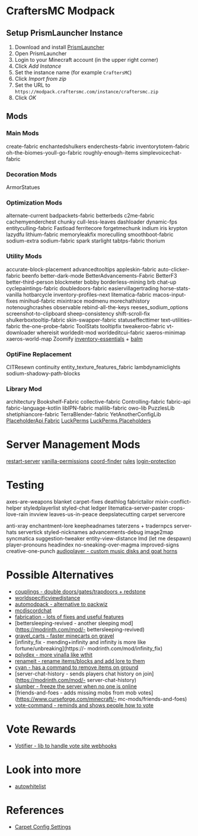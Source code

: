 # CraftersMC Modpack

## Setup PrismLauncher Instance
1. Download and install [PrismLauncher](https://prismlauncher.org/)
1. Open PrismLauncher
1. Login to your Minecraft account (in the upper right corner)
1. Click *Add Instance*
1. Set the instance name (for example `CraftersMC`)
1. Click *Import from zip*
1. Set the URL to `https://modpack.craftersmc.com/instance/craftersmc.zip`
1. Click *OK*

## Mods
### Main Mods
create-fabric
enchantedshulkers
enderchests-fabric
inventorytotem-fabric
oh-the-biomes-youll-go-fabric
roughly-enough-items
simplevoicechat-fabric

### Decoration Mods
ArmorStatues

### Optimization Mods
alternate-current
badpackets-fabric
betterbeds
c2me-fabric
cachemyenderchest
chunky
cull-less-leaves
dashloader
dynamic-fps
entityculling-fabric
Fastload
ferritecore
forgetmechunk
indium
iris
krypton
lazydfu
lithium-fabric
memoryleakfix
moreculling
smoothboot-fabric
sodium-extra
sodium-fabric
spark
starlight
tabtps-fabric
thorium

### Utility Mods
accurate-block-placement
advancedtooltips
appleskin-fabric
auto-clicker-fabric
beenfo
better-dark-mode
BetterAdvancements-Fabric
BetterF3
better-third-person
blockmeter
bobby
borderless-mining
brb
chat-up
cyclepaintings-fabric
doubledoors-fabric
easiervillagertrading
horse-stats-vanilla
hotbarcycle
inventory-profiles-next
litematica-fabric
macos-input-fixes
minihud-fabric
mixintrace
modmenu
morechathistory
notenoughcrashes
observable
rebind-all-the-keys
reeses_sodium_options
screenshot-to-clipboard
sheep-consistency
shift-scroll-fix
shulkerboxtooltip-fabric
skin-swapper-fabric
statuseffecttimer
text-utilities-fabric
the-one-probe-fabric
ToolStats
tooltipfix
tweakeroo-fabric
vt-downloader
whereisit
worldedit-mod
worldeditcui-fabric
xaeros-minimap
xaeros-world-map
Zoomify
[inventory-essentials](https://modrinth.com/mod/inventory-essentials) + [balm](https://modrinth.com/mod/balm)

### OptiFine Replacement
CITResewn
continuity
entity_texture_features_fabric
lambdynamiclights
sodium-shadowy-path-blocks

### Library Mod
architectury
Bookshelf-Fabric
collective-fabric
Controlling-fabric
fabric-api
fabric-language-kotlin
libIPN-fabric
malilib-fabric
owo-lib
PuzzlesLib
shetiphiancore-fabric
TerraBlender-fabric
YetAnotherConfigLib
[PlaceholderApi Fabric](https://github.com/Patbox/TextPlaceholderAPI)
[LuckPerms](https://modrinth.com/mod/luckperms)
[LuckPerms Placeholders](https://github.com/LuckPerms/placeholders)

# Server Management Mods
[restart-server](https://modrinth.com/mod/restart-server)
[vanilla-permissions](https://modrinth.com/mod/vanilla-permissions)
[coord-finder](https://modrinth.com/mod/coord-finder)
[rules](https://modrinth.com/mod/rules)
[login-protection](https://www.curseforge.com/minecraft/mc-mods/login-protection)

# Testing
axes-are-weapons
blanket
carpet-fixes
deathlog
fabrictailor
mixin-conflict-helper
styledplayerlist
styled-chat
ledger
litematica-server-paster
crops-love-rain
invview
leaves-us-in-peace
deepslatecutting
carpet
servercore


anti-xray
enchantment-lore
keepheadnames
taterzens + tradernpcs
server-hats
servertick
styled-nicknames
advancements-debug
image2map
syncmatica
suggestion-tweaker
entity-view-distance
lmd (let me despawn)
player-pronouns
headindex
no-sneaking-over-magma
improved-signs
creative-one-punch
[audioplayer - custom music disks and goat horns](https://modrinth.com/mod/audioplayer)



# Possible Alternatives
- [couplings - double doors/gates/trapdoors + redstone](https://modrinth.com/mod/couplings)
- [worldspecificviewdistance](https://modrinth.com/mod/worldspecificviewdistance)
- [automodpack - alternative to packwiz](https://modrinth.com/mod/automodpack)
- [mcdiscordchat](https://modrinth.com/mod/mcdiscordchat)
- [fabrication - lots of fixes and useful features](https://modrinth.com/mod/fabrication)
- [bettersleeping-revived - another sleeping mod](https://modrinth.com/mod/- bettersleeping-revived)
- [gravel_carts - faster minecarts on gravel](https://modrinth.com/mod/gravel_carts)
- [infinity_fix - mending+infinity and infinity is more like fortune/unbreaking](https://- modrinth.com/mod/infinity_fix)
- [polydex - more vinalla like wthit](https://modrinth.com/mod/polydex)
- [renameit - rename items/blocks and add lore to them](https://modrinth.com/mod/renameit)
- [cyan - has a command to remove items on ground](https://modrinth.com/mod/cyan)
- [server-chat-history - sends players chat history on join](https://modrinth.com/mod/- server-chat-history)
- [slumber - freeze the server when no one is online](https://modrinth.com/mod/slumber)
- [friends-and-foes - adds missing mobs from mob votes](https://www.curseforge.com/minecraft/- mc-mods/friends-and-foes)
- [vote-command - reminds and shows people how to vote](https://modrinth.com/mod/vote-command)

# Vote Rewards
- [Votifier - lib to handle vote site webhooks](https://github.com/DrexHD/Fabric-Votifier)

# Look into more
- [autowhitelist](https://modrinth.com/mod/autowhitelist)

# References
- [Carpet Config Settings](https://github.com/gnembon/fabric-carpet/wiki/Current-Available-Settings)